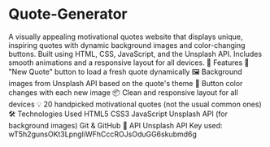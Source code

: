 # Quote-Generator
A visually appealing motivational quotes website that displays unique, inspiring quotes with dynamic background images and color-changing buttons. Built using HTML, CSS, JavaScript, and the Unsplash API. Includes smooth animations and a responsive layout for all devices.
🚀 Features
🔁 "New Quote" button to load a fresh quote dynamically
🖼️ Background images from Unsplash API based on the quote's theme
🎨 Button color changes with each new image
📦 Clean and responsive layout for all devices
💡 20 handpicked motivational quotes (not the usual common ones)
🛠️ Technologies Used
HTML5
CSS3
JavaScript
Unsplash API (for background images)
Git & GitHub
🔑 API
Unsplash API Key used: wT5h2gunsOKt3LpngIiWFhCccROJsOduGG6skubmd6g


